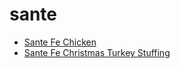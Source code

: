 # sante

 * [Sante Fe Chicken](../index/s/sante-fe-chicken-40.json)
 * [Sante Fe Christmas Turkey Stuffing](../index/s/sante-fe-christmas-turkey-stuffing-13527.json)
